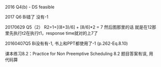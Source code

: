 2016 Q4(b) - DS feasible

2017 Q6 Bi错了 没有-1

20170629 Q5（2） R2=1+[(8+3)/6] + [8/6]*2 = 7 然后图那里的话 就是在12那里先执行t2在执行t1，response time就对的上7了

20160407Q5 Bi没有有-1, 书上和PPT都使用了-1 (p.262-Eq.8.10) 

课本练习8.2：Practice for Non Preemptive Scheduling 8.2 题目答案有误, 用代码算
